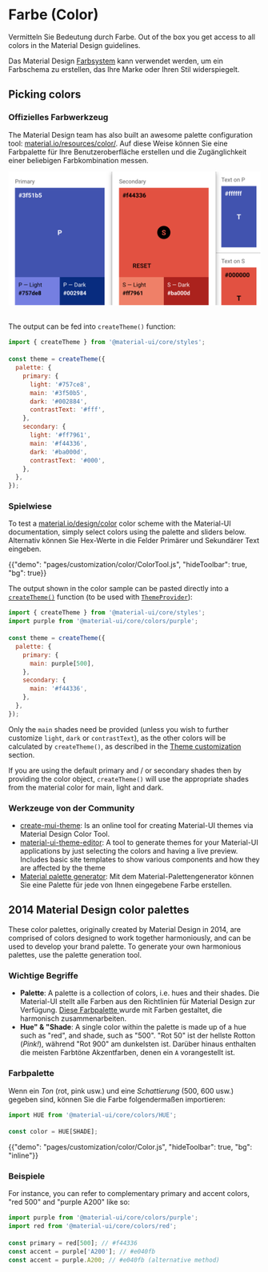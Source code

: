 # Farbe (Color)

<p class="description">Vermitteln Sie Bedeutung durch Farbe. Out of the box you get access to all colors in the Material Design guidelines.</p>

Das Material Design [Farbsystem](https://material.io/design/color/) kann verwendet werden, um ein Farbschema zu erstellen, das Ihre Marke oder Ihren Stil widerspiegelt.

## Picking colors

### Offizielles Farbwerkzeug

The Material Design team has also built an awesome palette configuration tool: [material.io/resources/color/](https://material.io/resources/color/). Auf diese Weise können Sie eine Farbpalette für Ihre Benutzeroberfläche erstellen und die Zugänglichkeit einer beliebigen Farbkombination messen.

<a href="https://material.io/resources/color/#!/?view.left=0&view.right=0&primary.color=3F51B5&secondary.color=F44336" target="_blank" rel="noopener nofollow">
  <img src="/static/images/color/colorTool.png" alt="Offizielles Farbwerkzeug" style="width: 574px" />
</a>

<br />
<br />

The output can be fed into `createTheme()` function:

```js
import { createTheme } from '@material-ui/core/styles';

const theme = createTheme({
  palette: {
    primary: {
      light: '#757ce8',
      main: '#3f50b5',
      dark: '#002884',
      contrastText: '#fff',
    },
    secondary: {
      light: '#ff7961',
      main: '#f44336',
      dark: '#ba000d',
      contrastText: '#000',
    },
  },
});
```

### Spielwiese

To test a [material.io/design/color](https://material.io/design/color/) color scheme with the Material-UI documentation, simply select colors using the palette and sliders below. Alternativ können Sie Hex-Werte in die Felder Primärer und Sekundärer Text eingeben.

{{"demo": "pages/customization/color/ColorTool.js", "hideToolbar": true, "bg": true}}

The output shown in the color sample can be pasted directly into a [`createTheme()`](/customization/theming/#createtheme-options-theme) function (to be used with [`ThemeProvider`](/customization/theming/#theme-provider)):

```jsx
import { createTheme } from '@material-ui/core/styles';
import purple from '@material-ui/core/colors/purple';

const theme = createTheme({
  palette: {
    primary: {
      main: purple[500],
    },
    secondary: {
      main: '#f44336',
    },
  },
});
```

Only the `main` shades need be provided (unless you wish to further customize `light`, `dark` or `contrastText`), as the other colors will be calculated by `createTheme()`, as described in the [Theme customization](/customization/palette/) section.

If you are using the default primary and / or secondary shades then by providing the color object, `createTheme()` will use the appropriate shades from the material color for main, light and dark.

### Werkzeuge von der Community

- [create-mui-theme](https://react-theming.github.io/create-mui-theme/): Is an online tool for creating Material-UI themes via Material Design Color Tool.
- [material-ui-theme-editor](https://in-your-saas.github.io/material-ui-theme-editor/): A tool to generate themes for your Material-UI applications by just selecting the colors and having a live preview. Includes basic site templates to show various components and how they are affected by the theme
- [Material palette generator](https://material.io/inline-tools/color/): Mit dem Material-Palettengenerator können Sie eine Palette für jede von Ihnen eingegebene Farbe erstellen.

## 2014 Material Design color palettes

These color palettes, originally created by Material Design in 2014, are comprised of colors designed to work together harmoniously, and can be used to develop your brand palette. To generate your own harmonious palettes, use the palette generation tool.

### Wichtige Begriffe

- **Palette**: A palette is a collection of colors, i.e. hues and their shades. Die Material-UI stellt alle Farben aus den Richtlinien für Material Design zur Verfügung. [ Diese Farbpalette ](#color-palette) wurde mit Farben gestaltet, die harmonisch zusammenarbeiten.
- **Hue" & "Shade**: A single color within the palette is made up of a hue such as "red", and shade, such as "500". "Rot 50" ist der hellste Rotton (*Pink!*), während "Rot 900" am dunkelsten ist. Darüber hinaus enthalten die meisten Farbtöne Akzentfarben, denen ein `A` vorangestellt ist.

### Farbpalette

Wenn ein _Ton_ (rot, pink usw.) und eine _Schattierung_ (500, 600 usw.) gegeben sind, können Sie die Farbe folgendermaßen importieren:

```jsx
import HUE from '@material-ui/core/colors/HUE';

const color = HUE[SHADE];
```

{{"demo": "pages/customization/color/Color.js", "hideToolbar": true, "bg": "inline"}}

### Beispiele

For instance, you can refer to complementary primary and accent colors, "red 500" and "purple A200" like so:

```js
import purple from '@material-ui/core/colors/purple';
import red from '@material-ui/core/colors/red';

const primary = red[500]; // #f44336
const accent = purple['A200']; // #e040fb
const accent = purple.A200; // #e040fb (alternative method)
```
